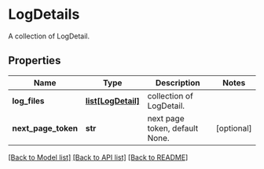 # LogDetails

A collection of LogDetail.     
## Properties
Name | Type | Description | Notes
------------ | ------------- | ------------- | -------------
**log_files** | [**list[LogDetail]**](LogDetail.md) | collection of LogDetail. | 
**next_page_token** | **str** | next page token, default None. | [optional] 

[[Back to Model list]](../README.md#documentation-for-models) [[Back to API list]](../README.md#documentation-for-api-endpoints) [[Back to README]](../README.md)


